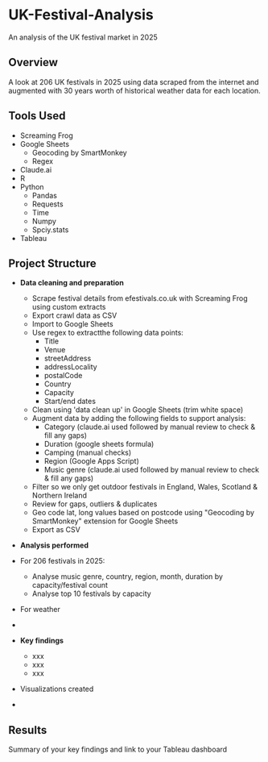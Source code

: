 # UK-Festival-Analysis
An analysis of the UK festival market in 2025

## Overview
A look at 206 UK festivals in 2025 using data scraped from the internet and augmented with 30 years worth of historical weather data for each location.

## Tools Used
- Screaming Frog
- Google Sheets
  - Geocoding by SmartMonkey
  - Regex
- Claude.ai
- R
- Python
  - Pandas
  - Requests
  - Time
  - Numpy
  - Spciy.stats
- Tableau

## Project Structure
- **Data cleaning and preparation**
  - Scrape festival details from efestivals.co.uk with Screaming Frog using custom extracts
  - Export crawl data as CSV
  - Import to Google Sheets
  - Use regex to extractthe following data points:
      - Title
      - Venue
      - streetAddress
      - addressLocality
      - postalCode
      - Country
      - Capacity
      - Start/end dates
  - Clean using 'data clean up' in Google Sheets (trim white space)
  - Augment data by adding the following fields to support analysis:
      - Category (claude.ai used followed by manual review to check & fill any gaps)
      - Duration (google sheets formula)
      - Camping (manual checks)
      - Region (Google Apps Script)
      - Music genre (claude.ai used followed by manual review to check & fill any gaps)
  - Filter so we only get outdoor festivals in England, Wales, Scotland & Northern Ireland
  - Review for gaps, outliers & duplicates
  - Geo code lat, long values based on postcode using "Geocoding by SmartMonkey" extension for Google Sheets
  - Export as CSV
- **Analysis performed**
- For 206 festivals in 2025:
  - Analyse music genre, country, region, month, duration by capacity/festival count
  - Analyse top 10 festivals by capacity
- For weather

- 
- **Key findings**
  - xxx
  - xxx
  - xxx

- Visualizations created
- 

## Results
Summary of your key findings and link to your Tableau dashboard
